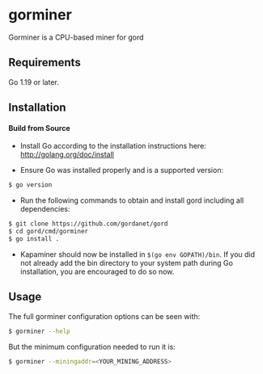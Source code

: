 # gorminer

Gorminer is a CPU-based miner for gord

## Requirements

Go 1.19 or later.

## Installation

#### Build from Source

- Install Go according to the installation instructions here:
  http://golang.org/doc/install

- Ensure Go was installed properly and is a supported version:

```bash
$ go version
```

- Run the following commands to obtain and install gord including all dependencies:

```bash
$ git clone https://github.com/gordanet/gord
$ cd gord/cmd/gorminer
$ go install .
```

- Kapaminer should now be installed in `$(go env GOPATH)/bin`. If you did
  not already add the bin directory to your system path during Go installation,
  you are encouraged to do so now.
  
## Usage

The full gorminer configuration options can be seen with:

```bash
$ gorminer --help
```

But the minimum configuration needed to run it is:
```bash
$ gorminer --miningaddr=<YOUR_MINING_ADDRESS>
```